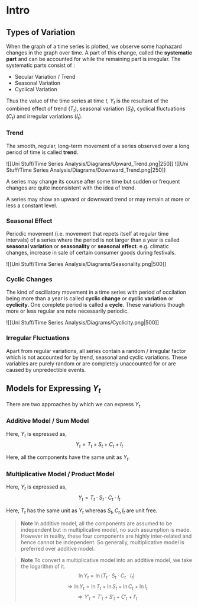 # Intro

## Types of Variation

When the graph of a time series is plotted, we observe some haphazard changes in the graph over time. A part of this change, called the **systematic part** and can be accounted for while the remaining part is irregular. The systematic parts consist of : 

- Secular Variation / Trend 
- Seasonal Variation 
- Cyclical Variation 

Thus the value of the time series at time $t$, $Y_t$ is the resultant of the combined effect of trend $(T_t)$, seasonal variation $(S_t)$, cyclical fluctuations $(C_t)$ and irregular variations $(I_t)$.


### Trend 
The smooth, regular, long-term movement of a series observed over a long period of time is called **trend**.


![[Uni Stuff/Time Series Analysis/Diagrams/Upward_Trend.png|250]] ![[Uni Stuff/Time Series Analysis/Diagrams/Downward_Trend.png|250]]

A series may change its course after some time but sudden or frequent changes are quite inconsistent with the idea of trend. 

A series may show an upward or downward trend or may remain at more or less a constant level. 

### Seasonal Effect
Periodic movement (i.e. movement that repets itself at regular time intervals) of a series where the period is not larger than a year is called **seasonal variation** or **seasonality** or **seasonal effect**. e.g. climatic changes, increase in sale of certain consumer goods during festivals. 

![[Uni Stuff/Time Series Analysis/Diagrams/Seasonality.png|500]] 

### Cyclic Changes 
The kind of oscillatory movement in a time series with period of occilation being more than a year is called **cyclic change** or **cyclic variation** or **cyclicity**. One complete period is called a **cycle**. These variations though more or less regular are note necessarily periodic.

![[Uni Stuff/Time Series Analysis/Diagrams/Cyclicity.png|500]] 

### Irregular Fluctuations 
Apart from regular variations, all series contain a random / irregular factor which is not accounted for by trend, seasonal and cyclic variations. These variables are purely random or are completely unaccounted for or are caused by unpredectible events. 

## Models for Expressing $Y_t$
There are two approaches by which we can express $Y_t$.

### Additive Model / Sum Model 
Here, $Y_t$ is expressed as, 
$$Y_t = T_t+S_t+C_t+I_t$$

Here, all the components have the same unit as $Y_t$.

### Multiplicative Model / Product Model
Here, $Y_t$ is expressed as, 
$$Y_t = T_t\cdot S_t\cdot C_t\cdot I_t$$

Here, $T_t$ has the same unit as $Y_t$ whereas $S_t,C_t,I_t$ are unit free. 

> **Note** 
> In additive model, all the components are assumed to be independent but in multiplicative model, no such assumption is made. However in reality, these four components are highly inter-related and hence cannot be independent. So generally, multiplicative model is preferred over additive model. 

> **Note** 
> To convert a multiplicative model into an additive model, we take the logarithm of it. 
> $$\ln Y_t = \ln (T_t\cdot S_t\cdot C_t\cdot I_t)$$
> $$\Rightarrow \ln Y_t = \ln T_t +\ln S_t +\ln C_t +\ln I_t$$
> $$\Rightarrow Y'_t = T'_t+S'_t+C'_t+I'_t$$
